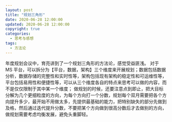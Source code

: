 ```yaml
---
layout: post
title: "规划三角形"
date: 2020-06-28 12:00:00
updated: 2020-06-28 12:00:00
copyright: true
categories:
  - 思考与感想
tags:
  - 方法论
---
```


年度规划会议中，育亮讲到了一个规划三角形的方法论，感觉受益匪浅。
对于 MS 平台，可以拆分为【平台，数据，架构】三个维度来开展规划；数据包括数据分析，数据存储的完整性和实时性等，架构包括现有架构的稳定性和可运维性等，平台包括易用性和便捷性等，可以从三个维度各自的特点来思考可以做的内容，而不是仅仅限制于其中某一个维度；
做规划的时候，还要注意点到即止，把大目标分解为几个更细粒度的方向，为每个方向打一个分数，规划每个双月需要把各个方向提升多少，最开始不用做太多，先提供最基础的能力，把特别缺失的部分先做到及格，然后通过迭代提升分数，不要把某个方向做到很高分数后才去做别的方向，做规划需要考虑均衡发展，避免头重脚轻。